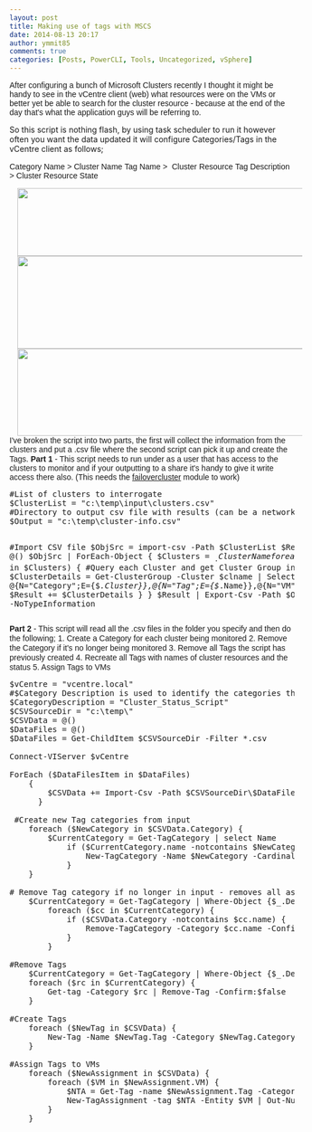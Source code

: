 ```yaml
---
layout: post
title: Making use of tags with MSCS
date: 2014-08-13 20:17
author: ymmit85
comments: true
categories: [Posts, PowerCLI, Tools, Uncategorized, vSphere]
---
```

<span style="font-family:Arial, Helvetica, sans-serif;">After configuring a bunch of Microsoft Clusters recently I thought it might be handy to see in the vCentre client (web) what resources were on the VMs or better yet be able to search for the cluster resource - because at the end of the day that's what the application guys will be referring to.</span>

So this script is nothing flash, by using task scheduler to run it however often you want the data updated it will configure Categories/Tags in the vCentre client as follows;

<span style="font-family:Arial, Helvetica, sans-serif;">Category Name &gt; Cluster Name</span>
<span style="font-family:Arial, Helvetica, sans-serif;">Tag Name &gt;  Cluster Resource</span>
<span style="font-family:Arial, Helvetica, sans-serif;">Tag Description &gt; Cluster Resource State</span>
<div class="separator" style="clear:both;text-align:center;"><a style="margin-left:1em;margin-right:1em;" href="https://ymmitsblog.files.wordpress.com/2014/08/8ebbd-4.jpg"><img src="https://ymmitsblog.files.wordpress.com/2014/08/8ebbd-4.jpg" alt="" width="640" height="120" border="0" /></a></div>
<div class="separator" style="clear:both;text-align:center;"><a style="margin-left:1em;margin-right:1em;" href="https://ymmitsblog.files.wordpress.com/2014/08/adaf0-5.jpg"><img src="https://ymmitsblog.files.wordpress.com/2014/08/adaf0-5.jpg" alt="" width="640" height="164" border="0" /></a></div>
<div class="separator" style="clear:both;text-align:center;"><a style="margin-left:1em;margin-right:1em;" href="https://ymmitsblog.files.wordpress.com/2014/08/bdc32-3.png"><img src="https://ymmitsblog.files.wordpress.com/2014/08/bdc32-3.png" alt="" width="640" height="154" border="0" /></a></div>
<span style="font-family:Arial, Helvetica, sans-serif;">I've broken the script into two parts, the first will collect the information from the clusters and put a .csv file where the second script can pick it up and create the Tags.</span>
<span style="font-family:Arial, Helvetica, sans-serif;"><strong>Part 1</strong> - This script needs to run under as a user that has access to the clusters to monitor and if your outputting to a share it's handy to give it write access there also. (This needs the <a href="http://technet.microsoft.com/en-us/library/ee461009.aspx">failovercluster</a> module to work)</span>
<pre class="brush: powershell;">#List of clusters to interrogate
$ClusterList = "c:\temp\input\clusters.csv"
#Directory to output csv file with results (can be a network share) - EG: $Output = "c:\filename.csv" or "\\computer\share\filename.csv"
$Output = "c:\temp\cluster-info.csv"

#Import CSV file 
$ObjSrc = import-csv -Path $ClusterList
$Result = @()
    $ObjSrc  | ForEach-Object {
    $Clusters = $_.ClusterName
        foreach ($clname in $Clusters) {
        #Query each Cluster and get Cluster Group information
        $ClusterDetails = Get-ClusterGroup -Cluster $clname | Select @{N="Category";E={$_.Cluster}},@{N="Tag";E={$_.Name}},@{N="VM";E={$_.OwnerNode}},@{N="Description";E={$_.State}}
        $Result += $ClusterDetails
        }
    }
$Result | Export-Csv -Path $Output -NoTypeInformation</pre>
<span style="font-family:Arial, Helvetica, sans-serif;"><strong>Part 2</strong> - This script will read all the .csv files in the folder you specify and then do the following;</span>
<span style="font-family:Arial, Helvetica, sans-serif;">
</span><span style="font-family:Arial, Helvetica, sans-serif;">1. Create a Category for each cluster being monitored</span>
<span style="font-family:Arial, Helvetica, sans-serif;">2. Remove the Category if it's no longer being monitored</span>
<span style="font-family:Arial, Helvetica, sans-serif;">3. Remove all Tags the script has previously created</span>
<span style="font-family:Arial, Helvetica, sans-serif;">4. Recreate all Tags with names of cluster resources and the status</span>
<span style="font-family:Arial, Helvetica, sans-serif;">5. Assign Tags to VMs</span>
<pre class="brush: powershell;">$vCentre = "vcentre.local"
#$Category Description is used to identify the categories this script has created and will only modify these
$CategoryDescription = "Cluster_Status_Script"
$CSVSourceDir = "c:\temp\"
$CSVData = @()
$DataFiles = @()
$DataFiles = Get-ChildItem $CSVSourceDir -Filter *.csv

Connect-VIServer $vCentre

ForEach ($DataFilesItem in $DataFiles)
    {
        $CSVData += Import-Csv -Path $CSVSourceDir\$DataFilesItem
      }

 #Create new Tag categories from input
    foreach ($NewCategory in $CSVData.Category) {
        $CurrentCategory = Get-TagCategory | select Name
            if ($CurrentCategory.name -notcontains $NewCategory) {
                New-TagCategory -Name $NewCategory -Cardinality Multiple -EntityType VirtualMachine -Description $CategoryDescription -ErrorAction Ignore | Out-Null 
            }
    }
    
# Remove Tag category if no longer in input - removes all associated tags
    $CurrentCategory = Get-TagCategory | Where-Object {$_.Description -like $CategoryDescription} | select Name
        foreach ($cc in $CurrentCategory) {
            if ($CSVData.Category -notcontains $cc.name) {
                Remove-TagCategory -Category $cc.name -Confirm:$false
            }
        }

#Remove Tags
    $CurrentCategory = Get-TagCategory | Where-Object {$_.Description -like $CategoryDescription}
    foreach ($rc in $CurrentCategory) {
        Get-tag -Category $rc | Remove-Tag -Confirm:$false
    } 

#Create Tags
    foreach ($NewTag in $CSVData) {
        New-Tag -Name $NewTag.Tag -Category $NewTag.Category -Description $NewTag.Description | Out-Null
    }

#Assign Tags to VMs
    foreach ($NewAssignment in $CSVData) {
        foreach ($VM in $NewAssignment.VM) {
            $NTA = Get-Tag -name $NewAssignment.Tag -Category $NewAssignment.Category
            New-TagAssignment -tag $NTA -Entity $VM | Out-Null
        }
    }</pre>
